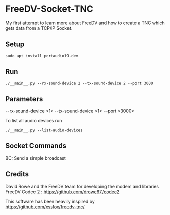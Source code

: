 # FreeDV-Socket-TNC
My first attempt to learn more about FreeDV and how to create a TNC which gets data from a TCP/IP Socket.

## Setup
```
sudo apt install portaudio19-dev
```


## Run
```
./__main__.py --rx-sound-device 2 --tx-sound-device 2 --port 3000
```

## Parameters
--rx-sound-device <1>
--tx-sound-device <1>
--port <3000>

To list all audio devices run 
```
./__main__.py --list-audio-devices
```


## Socket Commands

BC:<DATA>    Send a simple broadcast




## Credits

David Rowe and the FreeDV team for developing the modem and libraries
FreeDV Codec 2 : https://github.com/drowe67/codec2


This software has been heavily inspired by https://github.com/xssfox/freedv-tnc/
